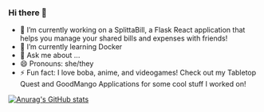 ### Hi there 👋

- 🔭 I’m currently working on a SplittaBill, a Flask React application that helps you manage your shared bills and expenses with friends!
- 🌱 I’m currently learning Docker
- 💬 Ask me about ...
- 😄 Pronouns: she/they
- ⚡ Fun fact: I love boba, anime, and videogames!  Check out my Tabletop Quest and GoodMango Applications for some cool stuff I worked on!

[![Anurag's GitHub stats](https://github-readme-stats.vercel.app/api?username=bobaguardian&show_icons=true&theme=tokyonight)](https://github.com/anuraghazra/github-readme-stats)



<!--
**bobaguardian/bobaguardian** is a ✨ _special_ ✨ repository because its `README.md` (this file) appears on your GitHub profile.

Here are some ideas to get you started:

- 🔭 I’m currently working on ...
- 🌱 I’m currently learning ...
- 👯 I’m looking to collaborate on ...
- 🤔 I’m looking for help with ...
- 💬 Ask me about ...
- 📫 How to reach me: ...
- 😄 Pronouns: ...
- ⚡ Fun fact: ...
-->
